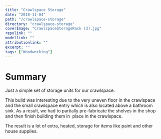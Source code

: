 ```yaml
---
title: "Crawlspace Storage"
date: "2018-11-04"
path: "/crawlspace-storage"
directory: "crawlspace-storage"
coverImage: "CrawlspaceStorageRack (3).jpg"
repolink: ""
modellink: ""
attributionlink: ""
excerpt: ""
tags: ["Woodworking"]
---
```


# Summary

Just a simple set of storage units for our crawlspace.

This build was interesting due to the very uneven floor in the crawlspace and the small crawlspace entry which is also located above a bathroom sink. As a result, we had to partially pre-fabricate the shelves in the shop and then finish building them in  place in the crawlspace.

The result is a lot of extra, heated, storage for items like paint and other house supplies.

